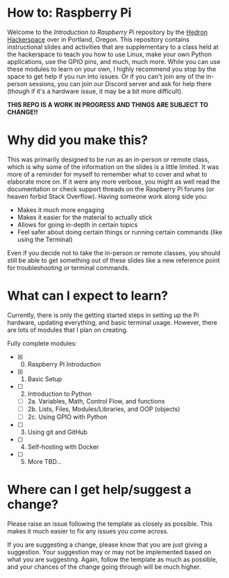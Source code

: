 # How to: Raspberry Pi

Welcome to the *Introduction to Raspberry Pi* repository by the [Hedron Hackerspace](https://hhacker.space) over in Portland, Oregon. This repository contains instructional slides and activities that are supplementary to a class held at the hackerspace to teach you how to use Linux, make your own Python applications, use the GPIO pins, and much, much more. While you can use these modules to learn on your own, I highly recommend you stop by the space to get help if you run into issues. Or if you can't join any of the in-person sessions, you can join our Discord server and ask for help there (though if it's a hardware issue, it may be a bit more difficult).

**THIS REPO IS A WORK IN PROGRESS AND THINGS ARE SUBJECT TO CHANGE!!**

# Why did you make this?

This was primarily designed to be run as an in-person or remote class, which is why some of the information on the slides is a little limited. It was more of a reminder for myself to remember what to cover and what to elaborate more on. If it were any more verbose, you might as well read the documentation or check support threads on the Raspberry Pi forums (or heaven forbid Stack Overflow). Having someone work along side you:

* Makes it much more engaging
* Makes it easier for the material to actually stick
* Allows for going in-depth in certain topics
* Feel safer about doing certain things or running certain commands (like using the Terminal)

Even if you decide not to take the in-person or remote classes, you should still be able to get something out of these slides like a new reference point for troubleshooting or terminal commands.

# What can I expect to learn?

Currently, there is only the getting started steps in setting up the Pi hardware, updating everything, and basic terminal usage. However, there are lots of modules that I plan on creating.

Fully complete modules:
- [x] 0. Raspberry Pi Introduction
- [x] 1. Basic Setup
- [ ] 2. Introduction to Python
  - [ ] 2a. Variables, Math, Control Flow, and functions
  - [ ] 2b. Lists, Files, Modules/Libraries, and OOP (objects)
  - [ ] 2c. Using GPIO with Python
- [ ] 3. Using git and GitHub
- [ ] 4. Self-hosting with Docker
- [ ] 5. More TBD...

# Where can I get help/suggest a change?

Please raise an issue following the template as closely as possible. This makes it much easier to fix any issues you come across.

If you are suggesting a change, please know that you are just giving a suggestion. Your suggestion may or may not be implemented based on what you are suggesting. Again, follow the template as much as possible, and your chances of the change going through will be much higher.